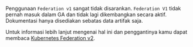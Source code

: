 Penggunaan `Federation v1` sangat tidak disarankan. `Federation V1` tidak pernah masuk dalam GA dan tidak lagi dikembangkan secara aktif. Dokumentasi hanya disediakan sebatas data artifak saja.

Untuk informasi lebih lanjut mengenai hal ini dan penggantinya kamu dapat membaca [Kubernetes Federation v2](https://github.com/kubernetes-sigs/federation-v2).
